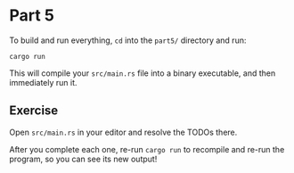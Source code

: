 # Part 5

To build and run everything, `cd` into the `part5/` directory and run:

```shell
cargo run
```

This will compile your `src/main.rs` file into a binary executable, and
then immediately run it.

## Exercise

Open `src/main.rs` in your editor and resolve the TODOs there.

After you complete each one, re-run `cargo run` to
recompile and re-run the program, so you can see its new output!
